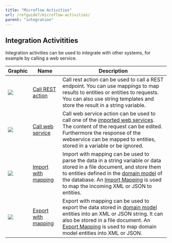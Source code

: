 ```yaml
---
title: "Microflow Activities"
url: /refguide7/microflow-activities/
parent: "integration"
---
```

## Integration Activitities

Integration activities can be used to integrate with other systems, for example by calling a web service.

| Graphic | Name | Description |
| --- | --- | --- |
| ![](/attachments/refguide7/desktop-modeler/integration/microflow-activities/19399144.png) | [Call REST action](/refguide/call-rest-action/) | Call rest action can be used to call a REST endpoint. You can use mappings to map results to entities or entities to requests. You can also use string templates and store the result in a string variable. |
| ![](/attachments/refguide7/desktop-modeler/integration/microflow-activities/19398967.png) | [Call web service](/refguide/call-web-service-action/) | Call web service action can be used to call one of the [imported web services](/refguide/consumed-web-services/). The content of the request can be edited. Furthermore the response of the webservice can be mapped to entities, stored in a variable or be ignored. |
| ![](/attachments/refguide7/desktop-modeler/integration/microflow-activities/19398968.png) | [Import with mapping](/refguide/import-mapping-action/) | Import with mapping can be used to parse the data in a string variable or data stored in a file document, and store them to entities defined in the [domain model](/refguide/domain-model/) of the database. An [Import Mapping](/refguide/import-mappings/) is used to map the incoming XML or JSON to entities. |
| ![](/attachments/refguide7/desktop-modeler/integration/microflow-activities/19398969.png) | [Export with mapping](/refguide/export-mapping-action/) | Export with mapping can be used to export the data stored in [domain model](/refguide/domain-model/) entities into an XML or JSON string. It can also be stored in a file document. An [Export Mapping](/refguide/export-mappings/) is used to map domain model entities into XML or JSON. |
